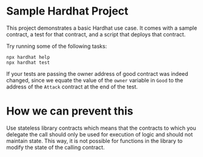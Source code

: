 # Sample Hardhat Project

This project demonstrates a basic Hardhat use case. It comes with a sample contract, a test for that contract, and a script that deploys that contract.

Try running some of the following tasks:

```shell
npx hardhat help
npx hardhat test

```
If your tests are passing the owner address of good contract was indeed changed, since we equate the value of the ```owner``` variable in ```Good``` to the address of the ```Attack``` contract at the end of the test.

# How we can prevent this

Use stateless library contracts which means that the contracts to which you delegate the call should only be used for execution of logic and should not maintain state. This way, it is not possible for functions in the library to modify the state of the calling contract.
